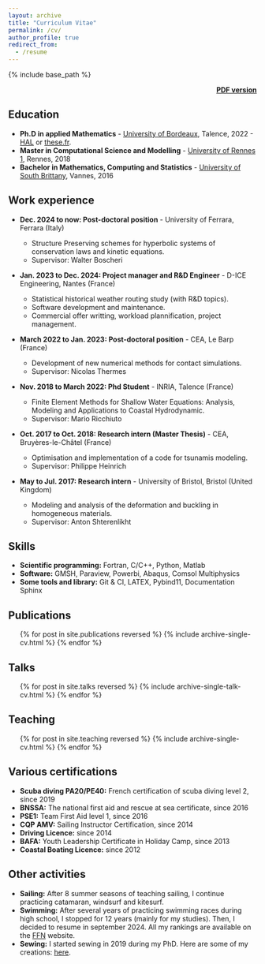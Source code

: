 ```yaml
---
layout: archive
title: "Curriculum Vitae"
permalink: /cv/
author_profile: true
redirect_from:
  - /resume
---
```


{% include base_path %}
<!-- /home/smichel/documents/sixtinemichel.github.io/files/publications/Finite_Element_Methods_for_Shallow_Water_Equations.pdf -->
<div style="text-align: right"> <a href="/files/publications/Finite_Element_Methods_for_Shallow_Water_Equations.pdf"><b>PDF version </b></a> </div>

Education
------------
* **Ph.D in applied Mathematics** - [University of Bordeaux](https://www.u-bordeaux.fr/), Talence, 2022 - [HAL](https://theses.hal.science/tel-03656234) or [these.fr](https://theses.fr/2022BORD0050).
* **Master in Computational Science and Modelling** - [University of Rennes 1](https://www.univ-rennes.fr/), Rennes, 2018
* **Bachelor in Mathematics, Computing and Statistics** - [University of South Brittany](https://www.univ-ubs.fr/fr/index.html), Vannes, 2016

Work experience
------------------
* **Dec. 2024 to now: Post-doctoral position** - University of Ferrara, Ferrara (Italy)
  * Structure Preserving schemes for hyperbolic systems of conservation laws and kinetic equations.
  <!-- * Development and implementation of novel 3D and high order structure preserving scheme: -->
  <!-- Continuous Finite Element subgrid basis functions for Discontinuous Galerkin schemes on unstructured polygonal Voronoi meshes. -->
  * Supervisor: Walter Boscheri

* **Jan. 2023 to Dec. 2024: Project manager and R&D Engineer** - D-ICE Engineering, Nantes (France)
  * Statistical historical weather routing study (with R&D topics).
  * Software development and maintenance.
  * Commercial offer writting, workload plannification, project management.

* **March 2022 to Jan. 2023: Post-doctoral position** - CEA, Le Barp (France)
  * Development of new numerical methods for contact simulations.
  <!-- * Development of a Finite Volumes (FV) library in the lagrangian formulation to solve hyperbolic equations. -->
  <!-- * Development and analysis of multidimensional contact detection methods. -->
  * Supervisor: Nicolas Thermes
  
* **Nov. 2018 to March 2022: Phd Student** - INRIA, Talence (France)
  * Finite Element Methods for Shallow Water Equations: Analysis, Modeling and Applications to Coastal Hydrodynamic.
  <!-- * Development from scratch of a Python stabilized Continuous Galerkin (CG) Finite Elements (FE) library, to solve hyperbolic equations. -->
  <!-- * One and two dimensional Von Neumann analysis. -->
  <!-- * Implementation of a CG/DG-FEM in a C++ code (aerosol). -->
  * Supervisor: Mario Ricchiuto
  
* **Oct. 2017 to Oct. 2018: Research intern (Master Thesis)** - CEA, Bruyères-le-Châtel (France)
  * Optimisation and implementation of a code for tsunamis modeling.
  <!-- * Implementation of a 2D Finite Difference (FD) and Volume (FV) schemes. -->
  * Supervisor: Philippe Heinrich
  
* **May to Jul. 2017: Research intern** - University of Bristol, Bristol (United Kingdom)
  * Modeling and analysis of the deformation and buckling in homogeneous materials.
  * Supervisor: Anton Shterenlikht

  
Skills
------------------
* **Scientific programming:**  Fortran, C/C++, Python, Matlab
* **Software:** GMSH, Paraview, Powerbi, Abaqus, Comsol Multiphysics
  <!-- * Sub-skill 2.1-->
  <!-- * Sub-skill 2.2 -->
  <!-- * Sub-skill 2.3  -->
* **Some tools and library:** Git & CI, LATEX, Pybind11, Documentation Sphinx

Publications
------------------
  <ul>{% for post in site.publications reversed %}
    {% include archive-single-cv.html %}
  {% endfor %}</ul>
  
Talks
------------------
  <ul>{% for post in site.talks reversed %}
    {% include archive-single-talk-cv.html  %}
  {% endfor %}</ul>
  
Teaching
------------------
  <ul>{% for post in site.teaching reversed %}
    {% include archive-single-cv.html %}
  {% endfor %}</ul>
  
<!-- Service and leadership
======
* Currently signed in to 43 different slack teams -->



Various certifications
------------------
* **Scuba diving PA20/PE40:**  French certification of scuba diving level 2, since 2019
* **BNSSA:**  The national first aid and rescue at sea certificate, since 2016
* **PSE1:** Team First Aid level 1, since 2016
* **CQP AMV:** Sailing Instructor Certification, since 2014
* **Driving Licence:** since 2014
* **BAFA:** Youth Leadership Certificate in Holiday Camp, since 2013
* **Coastal Boating Licence:** since 2012
  <!-- * Sub-skill 2.1-->
  <!-- * Sub-skill 2.2 -->
  <!-- * Sub-skill 2.3  -->

Other activities
------------------
* **Sailing:** After 8 summer seasons of teaching sailing, I continue practicing catamaran, windsurf and kitesurf. 
* **Swimming:** After several years of practicing swimming races during high school, I stopped for 12 years (mainly for my studies). Then, I decided to resume in september 2024. All my rankings are available on the [FFN](https://ffn.extranat.fr/webffn/nat_recherche.php?idact=nat&idrch_id=989895&idbas=50) website. 
* **Sewing:** I started sewing in 2019 during my PhD. Here are some of my creations: [here](/portfolio).
